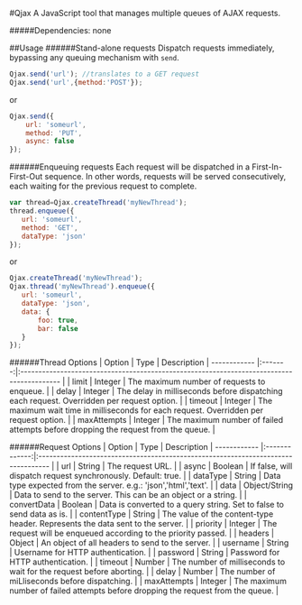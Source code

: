 #Qjax
A JavaScript tool that manages multiple queues of AJAX requests.

#####Dependencies: none

##Usage
######Stand-alone requests
Dispatch requests immediately, bypassing any queuing mechanism with `send`.
 ```javascript
Qjax.send('url'); //translates to a GET request
Qjax.send('url',{method:'POST'});
```
or
```javascript
Qjax.send({
    url: 'someurl',
    method: 'PUT',
    async: false
});
```
######Enqueuing requests
Each request will be dispatched in a First-In-First-Out sequence. In other words, requests will be
served consecutively, each waiting for the previous request to complete.
 ```javascript
var thread=Qjax.createThread('myNewThread');
thread.enqueue({
    url: 'someurl',
    method: 'GET',
    dataType: 'json'
});
```
or
 ```javascript
Qjax.createThread('myNewThread');
Qjax.thread('myNewThread').enqueue({
    url: 'someurl',
    dataType: 'json',
    data: {
        foo: true,
        bar: false
    }
});
```
######Thread Options
| Option       | Type    | Description
| ------------ |:-------:|:----------------------------------------------------------------------------------------- |
| limit        | Integer | The maximum number of requests to enqueue.                                                |
| delay        | Integer | The delay in milliseconds before dispatching each request. Overridden per request option. | 
| timeout      | Integer | The maximum wait time in milliseconds for each request. Overridden per request option.    | 
| maxAttempts  | Integer | The maximum number of failed attempts before dropping the request from the queue.         |


######Request Options
| Option       | Type          | Description
| ------------ |:-------------:|:--------------------------------------------------------------------------------- |
| url          | String        | The request URL.                                                                  |
| async        | Boolean       | If false, will dispatch request synchronously. Default: true.                     |
| dataType     | String        | Data type expected from the server. e.g.: 'json','html','text'.                   |
| data         | Object/String | Data to send to the server. This can be an object or a string.                    |
| convertData  | Boolean       | Data is converted to a query string. Set to false to send data as is.             |
| contentType  | String        | The value of the content-type header. Represents the data sent to the server.     | 
| priority     | Integer       | The request will be enqueued according to the priority passed.                    |
| headers      | Object        | An object of all headers to send to the server.                                   |
| username     | String        | Username for HTTP authentication.                                                 |
| password     | String        | Password for HTTP authentication.                                                 |
| timeout      | Number        | The number of milliseconds to wait for the request before aborting.               |
| delay        | Number        | The number of miLliseconds before dispatching.                                    |
| maxAttempts  | Integer       | The maximum number of failed attempts before dropping the request from the queue. |
